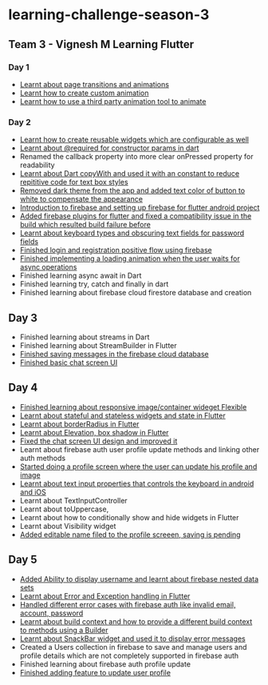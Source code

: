 # learning-challenge-season-3

## Team 3 - Vignesh M Learning Flutter

### Day 1

- [Learnt about page transitions and animations](https://github.com/shivenigma/flutter-firebase-chat/commit/9e3f362c959e062055ca45f06761d9f8f75d4bee)
- [Learnt how to create custom animation](https://github.com/shivenigma/flutter-firebase-chat/commit/154ef28c95edf2e5e18a0fc4fa7025e7a907352c)
- [Learnt how to use a third party animation tool to animate](https://github.com/shivenigma/flutter-firebase-chat/commit/ba42611323c4bdc88f49e79329c4f6dd850a6c3b)

### Day 2
- [Learnt how to create reusable widgets which are configurable as well](https://github.com/shivenigma/flutter-firebase-chat/commit/c0d55f762776a94fb0526897b4d6f808aba23665)
- [Learnt about @required for constructor params in dart](https://github.com/shivenigma/flutter-firebase-chat/commit/189eb6ec9c13ed0ab2d4d0e0e355acf8d2548031)
- Renamed the callback property into more clear onPressed property for readability
- [Learnt about Dart copyWith and used it with an constant to reduce repititive code for text box styles](https://github.com/shivenigma/flutter-firebase-chat/commit/602acf142843f8f91442dcd5077bbfb9e506e97c)
- [Removed dark theme from the app and added text color of button to white to compensate the appearance](https://github.com/shivenigma/flutter-firebase-chat/commit/f6848039f547cade7bdce9fac54bc9fecfb6c70d)
- [Introduction to firebase and setting up firebase for flutter android project](https://github.com/shivenigma/flutter-firebase-chat/commit/0cf8ec7add36dfe928369a152baec719878a2097)
- [Added firebase plugins for flutter and fixed a compatibility issue in the build which resulted build failure before](https://github.com/shivenigma/flutter-firebase-chat/commit/272aed7bfb783745e1ee0fdb16340564b2525feb)
- [Learnt about keyboard types and obscuring text fields for password fields](https://github.com/shivenigma/flutter-firebase-chat/commit/67fb48e6ae04b7b596a4ad24090b2c5e0bbe85cf)
- [Finished login and registration positive flow using firebase](https://github.com/shivenigma/flutter-firebase-chat/commit/92e7c3e2f1d23cf858a583ef61ce8a5153b37a3c)
- [Finished implementing a loading animation when the user waits for async operations](https://github.com/shivenigma/flutter-firebase-chat/commit/0675aad038c73b175ed4c27e620bcf243cafa07e)
- Finished learning async await in Dart
- Finished learning try, catch and finally in dart
- Finished learning about firebase cloud firestore database and creation

## Day 3
- Finished learning about streams in Dart
- Finished learning about StreamBuilder in Flutter
- [Finished saving messages in the firebase cloud database](https://github.com/shivenigma/flutter-firebase-chat/commit/1b0e341194672d4e302badb5885d7d9a4b6d1774)
- [Finished basic chat screen UI](https://github.com/shivenigma/flutter-firebase-chat/commit/4c10353edb618d1d9a87d905d3bd20a5af1e487a)

## Day 4
- [Finished learning about responsive image/container wideget Flexible](https://github.com/shivenigma/flutter-firebase-chat/commit/5312ad66c91ab70f243a13c3c7d0019272fd0b80)
- [Learnt about stateful and stateless widgets and state in Flutter](https://github.com/shivenigma/flutter-firebase-chat/commit/82e77fb29b2c878cb9d32ea43b59b6315fcf0797)
- [Learnt about borderRadius in Flutter](https://github.com/shivenigma/flutter-firebase-chat/commit/7eeb9fde806cd2a453a1473bd6a622581734cb90)
- [Learnt about Elevation, box shadow in Flutter](https://github.com/shivenigma/flutter-firebase-chat/commit/7eeb9fde806cd2a453a1473bd6a622581734cb90)
- [Fixed the chat screen UI design and improved it](https://github.com/shivenigma/flutter-firebase-chat/commit/7eeb9fde806cd2a453a1473bd6a622581734cb90)
- Learnt about firebase auth user profile update methods and linking other auth methods 
- [Started doing a profile screen where the user can update his profile and image](https://github.com/shivenigma/flutter-firebase-chat/commit/815b3bb43596de173ba6ea644f5daddd4fe704d8)
- [Learnt about text input properties that controls the keyboard in android and iOS](https://github.com/shivenigma/flutter-firebase-chat/commit/64f05cbf136abb5e642f617c5f7263d0fb1369f5)
- Learnt about TextInputController
- Learnt about toUppercase,
- Learnt about how to conditionally show and hide widgets in Flutter
- Learnt about Visibility widget
- [Added editable name filed to the profile screeen, saving is pending](https://github.com/shivenigma/flutter-firebase-chat/commit/2646a31d9ac907d94a7fa521156b0bdb0854b808)

## Day 5
- [Added Ability to display username and learnt about firebase nested data sets](https://github.com/shivenigma/flutter-firebase-chat/commit/101860446cdec62f22015bb73a52bee46af5008c)
- [Learnt about Error and Exception handling in Flutter](https://github.com/shivenigma/flutter-firebase-chat/commit/533339721281cb9f9a6fb4aaeb64951ad5d99c7c)
- [Handled different error cases with firebase auth like invalid email, account, password](https://github.com/shivenigma/flutter-firebase-chat/commit/533339721281cb9f9a6fb4aaeb64951ad5d99c7c)
- [Learnt about build context and how to provide a different build context to methods using a Builder](https://github.com/shivenigma/flutter-firebase-chat/commit/533339721281cb9f9a6fb4aaeb64951ad5d99c7c)
- [Learnt about SnackBar widget and used it to display error messages](https://github.com/shivenigma/flutter-firebase-chat/commit/533339721281cb9f9a6fb4aaeb64951ad5d99c7c)
- Created a Users collection in firebase to save and manage users and profile details which are not completely supported in firebase auth
- Finished learning about firebase auth profile update
- [Finished adding feature to update user profile](https://github.com/shivenigma/flutter-firebase-chat/commit/fa4346c508d236ad3c945b6428cf5e4cbc087be2)